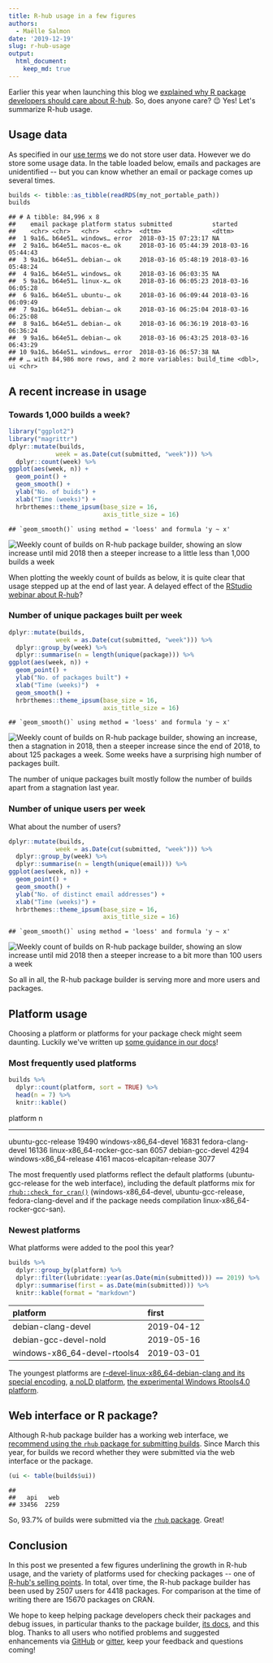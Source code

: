 ```yaml
---
title: R-hub usage in a few figures
authors:
  - Maëlle Salmon
date: '2019-12-19'
slug: r-hub-usage
output: 
  html_document:
    keep_md: true
---
```





Earlier this year when launching this blog we [explained why R package developers should care about R-hub](/2019/03/26/why-care/). So, does anyone care? :wink: Yes! Let's summarize R-hub usage.

## Usage data

As specified in our [use terms](https://builder.r-hub.io/terms.html) we do not store user data. However we do store some usage data. In the table loaded below, emails and packages are unidentified -- but you can know whether an email or package comes up several times. 




```r
builds <- tibble::as_tibble(readRDS(my_not_portable_path))
builds
```

```
## # A tibble: 84,996 x 8
##    email package platform status submitted           started            
##    <chr> <chr>   <chr>    <chr>  <dttm>              <dttm>             
##  1 9a16… b64e51… windows… error  2018-03-15 07:23:17 NA                 
##  2 9a16… b64e51… macos-e… ok     2018-03-16 05:44:39 2018-03-16 05:44:43
##  3 9a16… b64e51… debian-… ok     2018-03-16 05:48:19 2018-03-16 05:48:24
##  4 9a16… b64e51… windows… ok     2018-03-16 06:03:35 NA                 
##  5 9a16… b64e51… linux-x… ok     2018-03-16 06:05:23 2018-03-16 06:05:28
##  6 9a16… b64e51… ubuntu-… ok     2018-03-16 06:09:44 2018-03-16 06:09:49
##  7 9a16… b64e51… debian-… ok     2018-03-16 06:25:04 2018-03-16 06:25:08
##  8 9a16… b64e51… debian-… ok     2018-03-16 06:36:19 2018-03-16 06:36:24
##  9 9a16… b64e51… debian-… ok     2018-03-16 06:43:25 2018-03-16 06:43:29
## 10 9a16… b64e51… windows… error  2018-03-16 06:57:38 NA                 
## # … with 84,986 more rows, and 2 more variables: build_time <dbl>, ui <chr>
```

## A recent increase in usage

### Towards 1,000 builds a week? 


```r
library("ggplot2")
library("magrittr")
dplyr::mutate(builds, 
             week = as.Date(cut(submitted, "week"))) %>%
  dplyr::count(week) %>%
ggplot(aes(week, n)) +
  geom_point() +
  geom_smooth() +
  ylab("No. of buids") +
  xlab("Time (weeks)") +
  hrbrthemes::theme_ipsum(base_size = 16,
                          axis_title_size = 16)
```

```
## `geom_smooth()` using method = 'loess' and formula 'y ~ x'
```

![Weekly count of builds on R-hub package builder, showing an slow increase until mid 2018 then a steeper increase to a little less than 1,000 builds a week](usage-week-1.png)

When plotting the weekly count of builds as below, it is quite clear that usage stepped up at the end of last year. A delayed effect of the [RStudio webinar about R-hub](https://resources.rstudio.com/the-essentials-of-data-science/r-hub-overview-ga-bor-csa-rdi)?

### Number of unique packages built per week


```r
dplyr::mutate(builds, 
             week = as.Date(cut(submitted, "week"))) %>%
  dplyr::group_by(week) %>%
  dplyr::summarise(n = length(unique(package))) %>%
ggplot(aes(week, n)) +
  geom_point() +
  ylab("No. of packages built") +
  xlab("Time (weeks)")  +
  geom_smooth() +
  hrbrthemes::theme_ipsum(base_size = 16,
                          axis_title_size = 16)
```

```
## `geom_smooth()` using method = 'loess' and formula 'y ~ x'
```

![Weekly count of builds on R-hub package builder, showing an increase, then a stagnation in 2018, then a steeper increase since the end of 2018, to about 125 packages a week. Some weeks have a surprising high number of packages built.](usage-week-pkg-1.png)

The number of unique packages built mostly follow the number of builds apart from a stagnation last year.

### Number of unique users per week

What about the number of users?


```r
dplyr::mutate(builds, 
             week = as.Date(cut(submitted, "week"))) %>%
  dplyr::group_by(week) %>%
  dplyr::summarise(n = length(unique(email))) %>%
ggplot(aes(week, n)) +
  geom_point() +
  geom_smooth() +
  ylab("No. of distinct email addresses") +
  xlab("Time (weeks)") +
  hrbrthemes::theme_ipsum(base_size = 16,
                          axis_title_size = 16)
```

```
## `geom_smooth()` using method = 'loess' and formula 'y ~ x'
```

![Weekly count of builds on R-hub package builder, showing an slow increase until mid 2018 then a steeper increase to a bit more than 100 users a week](usage-week-user-1.png)

So all in all, the R-hub package builder is serving more and more users and packages.

## Platform usage

Choosing a platform or platforms for your package check might seem daunting. Luckily we've written up [some guidance in our docs](https://docs.r-hub.io/#which-platform)!

### Most frequently used platforms


```r
builds %>%
  dplyr::count(platform, sort = TRUE) %>%
  head(n = 7) %>%
  knitr::kable()
```



platform                           n
----------------------------  ------
ubuntu-gcc-release             19490
windows-x86_64-devel           16831
fedora-clang-devel             16136
linux-x86_64-rocker-gcc-san     6057
debian-gcc-devel                4294
windows-x86_64-release          4161
macos-elcapitan-release         3077

The most frequently used platforms reflect the default platforms (ubuntu-gcc-release for the web interface), including the default platforms mix for [`rhub::check_for_cran()`](https://r-hub.github.io/rhub/reference/check_for_cran.html) (windows-x86_64-devel, ubuntu-gcc-release, fedora-clang-devel and if the package needs compilation linux-x86_64-rocker-gcc-san).

### Newest platforms

What platforms were added to the pool this year?


```r
builds %>%
  dplyr::group_by(platform) %>%
  dplyr::filter(lubridate::year(as.Date(min(submitted))) == 2019) %>%
  dplyr::summarise(first = as.Date(min(submitted))) %>%
  knitr::kable(format = "markdown")
```



|platform                     |first      |
|:----------------------------|:----------|
|debian-clang-devel           |2019-04-12 |
|debian-gcc-devel-nold        |2019-05-16 |
|windows-x86_64-devel-rtools4 |2019-03-01 |

The youngest platforms are [r-devel-linux-x86_64-debian-clang and its special encoding](/2019/04/25/r-devel-linux-x86-64-debian-clang/), [a noLD platform](/2019/05/21/nold/), [the experimental Windows Rtools4.0 platform](https://twitter.com/rhub_/status/1102510360337268737). 

## Web interface or R package?

Although R-hub package builder has a working web interface, we [recommend using the `rhub` package for submitting builds](https://docs.r-hub.io/#pkg-vs-web). Since March this year, for builds we record whether they were submitted via the web interface or the package.


```r
(ui <- table(builds$ui))
```

```
## 
##   api   web 
## 33456  2259
```

So, 93.7% of builds were submitted via the [`rhub` package](https://r-hub.github.io/rhub/). Great!

## Conclusion

In this post we presented a few figures underlining the growth in R-hub usage, and the variety of platforms used for checking packages -- one of [R-hub's selling points](https://deploy-preview-53--admiring-allen-9a00b2.netlify.com/2019/03/26/why-care/#so-many-platforms). In total, over time, the R-hub package builder has been used by 2507 users for 4418 packages. For comparison at the time of writing there are 15670 packages on CRAN. 

We hope to keep helping package developers check their packages and debug issues, in particular thanks to the package builder, [its docs](https://docs.r-hub.io/), and this blog. Thanks to all users who notified problems and suggested enhancements via [GitHub](https://docs.r-hub.io/#pkg-dev-help) or [gitter](https://gitter.im/r-hub/community), keep your feedback and questions coming!
